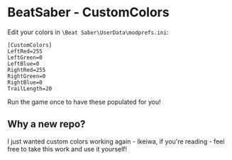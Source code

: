 # BeatSaber - CustomColors

Edit your colors in `\Beat Saber\UserData\modprefs.ini`:
```
[CustomColors]
LeftRed=255
LeftGreen=0
LeftBlue=0
RightRed=255
RightGreen=0
RightBlue=0
TrailLength=20
```

Run the game once to have these populated for you!

## Why a new repo?

I just wanted custom colors working again - Ikeiwa, if you're reading - feel free to take this work and use it yourself!
